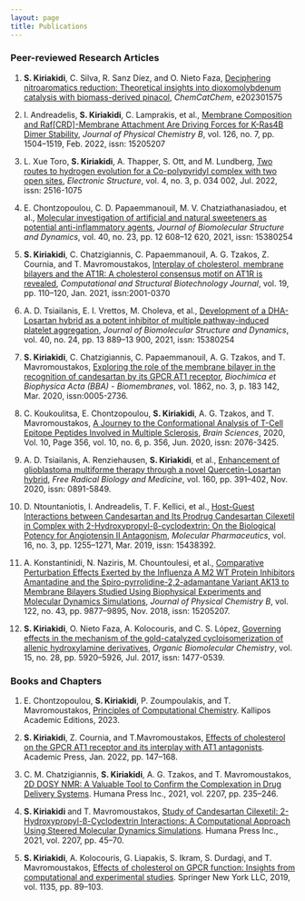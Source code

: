 ```yaml
---
layout: page
title: Publications
---
```


### Peer-reviewed Research Articles

1. **S. Kiriakidi**, C. Silva, R. Sanz Díez, and O. Nieto Faza, [Deciphering nitroaromatics reduction: Theoretical insights into dioxomolybdenum catalysis with biomass-derived pinacol](https://doi.org/10.1002/cctc.202301575), _ChemCatChem_, e202301575 
  
2. I. Andreadelis, **S. Kiriakidi**, C. Lamprakis, et al., [Membrane Composition and Raf[CRD]-Membrane Attachment Are Driving Forces for K-Ras4B Dimer Stability](https://doi.org/10.1021/ACS.JPCB.1C01184), _Journal of Physical Chemistry B_, vol. 126, no. 7, pp. 1504–1519, Feb. 2022, issn: 15205207

3. L. Xue Toro, **S. Kiriakidi**, A. Thapper, S. Ott, and M. Lundberg, [Two routes to hydrogen evolution for a Co-polypyridyl complex with two open sites](https://doi.org/10.1088/2516-1075/AC7BCA), _Electronic Structure_, vol. 4, no. 3, p. 034 002, Jul. 2022,
issn: 2516-1075

4. E. Chontzopoulou, C. D. Papaemmanouil, M. V. Chatziathanasiadou, et al., [Molecular investigation of artificial and natural sweeteners as potential anti-inflammatory agents](https://doi.org/10.1080/07391102.2021.1973565), _Journal of Biomolecular Structure and Dynamics_, vol. 40, no. 23, pp. 12 608–12 620, 2021, issn: 15380254

5. **S. Kiriakidi**, C. Chatzigiannis, C. Papaemmanouil, A. G. Tzakos, Z. Cournia, and T. Mavromoustakos, [Interplay of cholesterol, membrane bilayers and the AT1R: A cholesterol consensus motif on AT1R is revealed](https://doi.org/10.1016/J.CSBJ.2020.11.042), _Computational and Structural Biotechnology Journal_, vol. 19, pp. 110–120, Jan. 2021, issn:2001-0370

6. A. D. Tsiailanis, E. I. Vrettos, M. Choleva, et al., [Development of a DHA-Losartan hybrid as a potent inhibitor of multiple pathway-induced platelet aggregation](https://doi.org/10.1080/07391102.2021.1996461), _Journal of Biomolecular Structure and Dynamics_, vol. 40, no. 24, pp. 13 889–13 900, 2021, issn: 15380254

7. **S. Kiriakidi**, C. Chatzigiannis, C. Papaemmanouil, A. G. Tzakos, and T. Mavromoustakos, [Exploring the role of the membrane bilayer in the recognition of candesartan by its GPCR AT1 receptor](https://doi.org/10.1016/J.BBAMEM.2019.183142), _Biochimica et Biophysica Acta (BBA) - Biomembranes_, vol. 1862, no. 3, p. 183 142, Mar. 2020, issn:0005-2736.

8. C. Koukoulitsa, E. Chontzopoulou, **S. Kiriakidi**, A. G. Tzakos, and T. Mavromoustakos, [A Journey to the Conformational Analysis of T-Cell Epitope Peptides Involved in Multiple Sclerosis](https://doi.org/10.3390/BRAINSCI10060356), _Brain Sciences_, 2020, Vol. 10, Page 356, vol. 10, no. 6, p. 356, Jun. 2020, issn: 2076-3425.

9. A. D. Tsiailanis, A. Renziehausen, **S. Kiriakidi**, et al., [Enhancement of glioblastoma multiforme therapy through a novel Quercetin-Losartan hybrid](https://doi.org/10.1016/J.FREERADBIOMED.2020.08.007), _Free Radical Biology and Medicine_, vol. 160, pp. 391–402, Nov. 2020, issn: 0891-5849.

10. D. Ntountaniotis, I. Andreadelis, T. F. Kellici, et al., [Host-Guest Interactions between Candesartan and Its Prodrug Candesartan Cilexetil in Complex with 2-Hydroxypropyl-β-cyclodextrin: On the Biological Potency for Angiotensin II Antagonism](https://doi.org/10.1021/ACS.MOLPHARMACEUT.8B01212), _Molecular Pharmaceutics_, vol. 16, no. 3, pp. 1255–1271, Mar. 2019, issn: 15438392.

11. A. Konstantinidi, N. Naziris, M. Chountoulesi, et al., [Comparative Perturbation Effects Exerted by the Influenza A M2 WT Protein Inhibitors Amantadine and the Spiro-pyrrolidine-2,2-adamantane Variant AK13 to Membrane Bilayers Studied Using Biophysical Experiments and Molecular Dynamics Simulations](https://doi.org/10.1021/ACS.JPCB.8B07071), _Journal of Physical Chemistry B_, vol. 122, no. 43, pp. 9877–9895, Nov. 2018, issn: 15205207.

12. **S. Kiriakidi**, O. Nieto Faza, A. Kolocouris, and C. S. López, [Governing effects in the mechanism of the gold-catalyzed cycloisomerization of allenic hydroxylamine derivatives](https://doi.org/10.1039/C7OB01275F), _Organic Biomolecular Chemistry_, vol. 15, no. 28, pp. 5920–5926, Jul. 2017, issn: 1477-0539.

### Books and Chapters

1. E. Chontzopoulou, **S. Kiriakidi**, P. Zoumpoulakis, and T. Mavromoustakos, [Principles of Computational Chemistry](https://repository.kallipos.gr/bitstream/11419/8624/4/88-MAVROMOUSTAKOS-Principles-in-computational-chemistry.pdf). Kallipos Academic Editions, 2023.

2. **S. Kiriakidi**, Z. Cournia, and T.Mavromoustakos, [Effects of cholesterol on the GPCR AT1 receptor and its interplay with AT1 antagonists](https://doi.org/10.1016/B978-0-323-85857-1.00030-4). Academic Press, Jan. 2022, pp. 147–168.

3. C. M. Chatzigiannis, **S. Kiriakidi**, A. G. Tzakos, and T. Mavromoustakos, [2D DOSY NMR: A Valuable Tool to Confirm the Complexation in Drug Delivery Systems](https://doi.org/10.1007/978-1-0716-0920-0_18). Humana Press Inc., 2021, vol. 2207, pp. 235–246.

4. **S. Kiriakidi** and T. Mavromoustakos, [Study of Candesartan Cilexetil: 2-Hydroxypropyl-β-Cyclodextrin Interactions: A Computational Approach Using Steered Molecular Dynamics Simulations](https://doi.org/10.1007/978-1-0716-0920-0_5). Humana Press Inc., 2021, vol. 2207, pp. 45–70.

5. **S. Kiriakidi**, A. Kolocouris, G. Liapakis, S. Ikram, S. Durdagi, and T. Mavromoustakos, [Effects of cholesterol on GPCR function: Insights from computational and experimental studies](https://doi.org/10.1007/978-3-030-14265-0_5). Springer New York LLC, 2019, vol. 1135, pp. 89–103.
